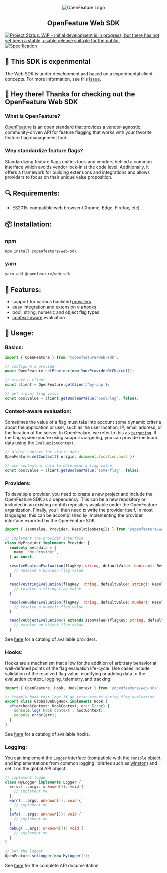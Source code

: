 <!-- markdownlint-disable MD033 -->
<p align="center">
  <picture>
    <source media="(prefers-color-scheme: dark)" srcset="https://raw.githubusercontent.com/open-feature/community/0e23508c163a6a1ac8c0ced3e4bd78faafe627c7/assets/logo/horizontal/white/openfeature-horizontal-white.svg">
    <source media="(prefers-color-scheme: light)" srcset="https://raw.githubusercontent.com/open-feature/community/0e23508c163a6a1ac8c0ced3e4bd78faafe627c7/assets/logo/horizontal/black/openfeature-horizontal-black.svg">
    <img align="center" alt="OpenFeature Logo">
  </picture>
</p>

<h2 align="center">OpenFeature Web SDK</h2>

[![Project Status: WIP – Initial development is in progress, but there has not yet been a stable, usable release suitable for the public.](https://www.repostatus.org/badges/latest/wip.svg)](https://www.repostatus.org/#wip)
[![Specification](https://img.shields.io/static/v1?label=Specification&message=v0.5.2&color=yellow)](https://github.com/open-feature/spec/tree/v0.5.2)

## 🧪 This SDK is experimental

The Web SDK is under development and based on a experimental client concepts.
For more information, see this [issue](https://github.com/open-feature/spec/issues/167).

## 👋 Hey there! Thanks for checking out the OpenFeature Web SDK

### What is OpenFeature?

[OpenFeature][openfeature-website] is an open standard that provides a vendor-agnostic, community-driven API for feature flagging that works with your favorite feature flag management tool.

### Why standardize feature flags?

Standardizing feature flags unifies tools and vendors behind a common interface which avoids vendor lock-in at the code level. Additionally, it offers a framework for building extensions and integrations and allows providers to focus on their unique value proposition.

## 🔍 Requirements:

- ES2015-compatible web browser (Chrome, Edge, Firefox, etc)

## 📦 Installation:

### npm

```sh
npm install @openfeature/web-sdk
```

### yarn

```sh
yarn add @openfeature/web-sdk
```

## 🌟 Features:

- support for various backend [providers](https://docs.openfeature.dev/docs/reference/concepts/provider)
- easy integration and extension via [hooks](https://docs.openfeature.dev/docs/reference/concepts/hooks)
- bool, string, numeric and object flag types
- [context-aware](https://docs.openfeature.dev/docs/reference/concepts/evaluation-context) evaluation

## 🚀 Usage:

### Basics:

```typescript
import { OpenFeature } from '@openfeature/web-sdk';

// configure a provider
await OpenFeature.setProvider(new YourProviderOfChoice());

// create a client
const client = OpenFeature.getClient('my-app');

// get a bool flag value
const boolValue = client.getBooleanValue('boolFlag', false);
```

### Context-aware evaluation:

Sometimes the value of a flag must take into account some dynamic criteria about the application or user, such as the user location, IP, email address, or the location of the server.
In OpenFeature, we refer to this as [`targeting`](https://docs.openfeature.dev/specification/glossary#targeting).
If the flag system you're using supports targeting, you can provide the input data using the `EvaluationContext`.

```typescript
// global context for static data
OpenFeature.setContext({ origin: document.location.host })

// use contextual data to determine a flag value
const boolValue = client.getBooleanValue('some-flag', false);
```

### Providers:

To develop a provider, you need to create a new project and include the OpenFeature SDK as a dependency. This can be a new repository or included in an existing contrib repository available under the OpenFeature organization. Finally, you’ll then need to write the provider itself. In most languages, this can be accomplished by implementing the provider interface exported by the OpenFeature SDK.

```typescript
import { JsonValue, Provider, ResolutionDetails } from '@openfeature/web-sdk';

// implement the provider interface
class MyProvider implements Provider {
  readonly metadata = {
    name: 'My Provider',
  } as const;

  resolveBooleanEvaluation(flagKey: string, defaultValue: boolean): ResolutionDetails<boolean> {
    // resolve a boolean flag value
  }

  resolveStringEvaluation(flagKey: string, defaultValue: string): ResolutionDetails<string> {
    // resolve a string flag value
  }

  resolveNumberEvaluation(flagKey: string, defaultValue: number): ResolutionDetails<number> {
    // resolve a numeric flag value
  }

  resolveObjectEvaluation<T extends JsonValue>(flagKey: string, defaultValue: T): ResolutionDetails<T> {
    // resolve an object flag value
  }
```

See [here](https://docs.openfeature.dev/docs/reference/technologies/server/javascript) for a catalog of available providers.

### Hooks:

Hooks are a mechanism that allow for the addition of arbitrary behavior at well-defined points of the flag evaluation life-cycle. Use cases include validation of the resolved flag value, modifying or adding data to the evaluation context, logging, telemetry, and tracking.

```typescript
import { OpenFeature, Hook, HookContext } from '@openfeature/web-sdk';

// Example hook that logs if an error occurs during flag evaluation
export class GlobalDebugHook implements Hook {
  after(hookContext: HookContext, err: Error) {
    console.log('hook context', hookContext);
    console.error(err);
  }
}
```

See [here](https://docs.openfeature.dev/docs/reference/technologies/server/javascript) for a catalog of available hooks.

### Logging:

You can implement the `Logger` interface (compatible with the `console` object, and implementations from common logging libraries such as [winston](https://www.npmjs.com/package/winston)) and set it on the global API object.

```typescript
// implement logger
class MyLogger implements Logger {
  error(...args: unknown[]): void {
    // implement me
  }
  warn(...args: unknown[]): void {
    // implement me
  }
  info(...args: unknown[]): void {
    // implement me
  }
  debug(...args: unknown[]): void {
    // implement me
  }
}

// set the logger
OpenFeature.setLogger(new MyLogger());
```

See [here](https://open-feature.github.io/js-sdk/modules/OpenFeature_Web_SDK.html) for the complete API documentation.

[openfeature-website]: https://openfeature.dev